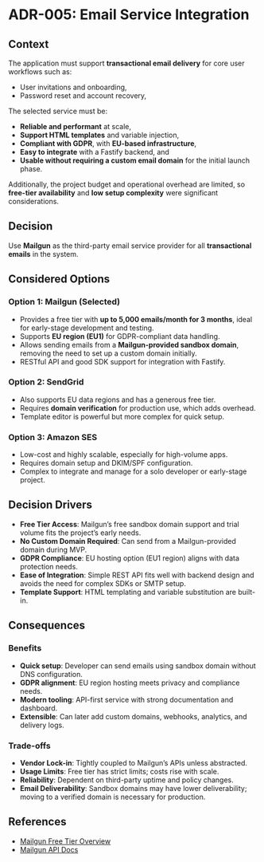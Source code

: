 # ADR-005: Email Service Integration

## Context

The application must support **transactional email delivery** for core user workflows such as:

* User invitations and onboarding,
* Password reset and account recovery,

The selected service must be:

* **Reliable and performant** at scale,
* **Support HTML templates** and variable injection,
* **Compliant with GDPR**, with **EU-based infrastructure**,
* **Easy to integrate** with a Fastify backend, and
* **Usable without requiring a custom email domain** for the initial launch phase.

Additionally, the project budget and operational overhead are limited, so **free-tier availability** and **low setup complexity** were significant considerations.

## Decision

Use **Mailgun** as the third-party email service provider for all **transactional emails** in the system.

## Considered Options

### Option 1: Mailgun (Selected)

* Provides a free tier with **up to 5,000 emails/month for 3 months**, ideal for early-stage development and testing.
* Supports **EU region (EU1)** for GDPR-compliant data handling.
* Allows sending emails from a **Mailgun-provided sandbox domain**, removing the need to set up a custom domain initially.
* RESTful API and good SDK support for integration with Fastify.

### Option 2: SendGrid

* Also supports EU data regions and has a generous free tier.
* Requires **domain verification** for production use, which adds overhead.
* Template editor is powerful but more complex for quick setup.

### Option 3: Amazon SES

* Low-cost and highly scalable, especially for high-volume apps.
* Requires domain setup and DKIM/SPF configuration.
* Complex to integrate and manage for a solo developer or early-stage project.

## Decision Drivers

* **Free Tier Access**: Mailgun’s free sandbox domain support and trial volume fits the project’s early needs.
* **No Custom Domain Required**: Can send from a Mailgun-provided domain during MVP.
* **GDPR Compliance**: EU hosting option (EU1 region) aligns with data protection needs.
* **Ease of Integration**: Simple REST API fits well with backend design and avoids the need for complex SDKs or SMTP setup.
* **Template Support**: HTML templating and variable substitution are built-in.

## Consequences

### Benefits

* **Quick setup**: Developer can send emails using sandbox domain without DNS configuration.
* **GDPR alignment**: EU region hosting meets privacy and compliance needs.
* **Modern tooling**: API-first service with strong documentation and dashboard.
* **Extensible**: Can later add custom domains, webhooks, analytics, and delivery logs.

### Trade-offs

* **Vendor Lock-in**: Tightly coupled to Mailgun’s APIs unless abstracted.
* **Usage Limits**: Free tier has strict limits; costs rise with scale.
* **Reliability**: Dependent on third-party uptime and policy changes.
* **Email Deliverability**: Sandbox domains may have lower deliverability; moving to a verified domain is necessary for production.

## References

* [Mailgun Free Tier Overview](https://www.mailgun.com/pricing/)
* [Mailgun API Docs](https://documentation.mailgun.com/en/latest/api-sending.html)
